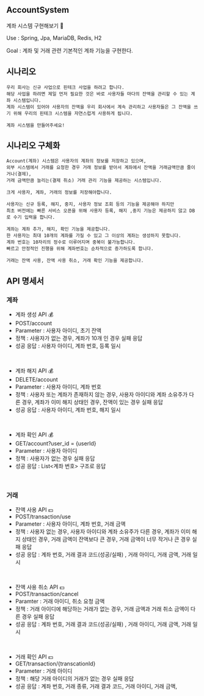 ## AccountSystem
계좌 시스템 구현해보기 💸

Use : Spring, Jpa, MariaDB, Redis, H2

Goal : 계좌 및 거래 관련 기본적인 계좌 기능을 구현한다.


## 시나리오

``` 
우리 회사는 신규 사업으로 핀테크 사업을 하려고 합니다.
해당 사업을 하려면 제일 먼저 필요한 것은 바로 사용자들 마다의 잔액을 관리할 수 있는 계좌 시스템입니다.
계좌 시스템이 있어야 사용자의 잔액을 우리 회사에서 계속 관리하고 사용자들은 그 잔액을 쓰기 위해 우리의 핀테크 시스템을 자연스럽게 사용하게 됩니다.

계좌 시스템을 만들어주세요!
```

## 시나리오 구체화

```
Account(계좌) 시스템은 사용자의 계좌의 정보를 저장하고 있으며, 
외부 시스템에서 거래를 요청한 경우 거래 정보를 받아서 계좌에서 잔액을 거래금액만큼 줄이거나(결제), 
거래 금액만큼 늘리는(결제 취소) 거래 관리 기능을 제공하는 시스템입니다.

크게 사용자, 계좌, 거래의 정보를 저장해야합니다.

사용자는 신규 등록, 해지, 중지, 사용자 정보 조회 등의 기능을 제공해야 하지만
최초 버전에는 빠른 서비스 오픈을 위해 사용자 등록, 해지 ,중지 기능은 제공하지 않고 DB 로 수기 입력을 합니다.

계좌는 계좌 추가, 해지, 확인 기능을 제공합니다.
한 사용자는 최대 10개의 계좌를 가질 수 있고 그 이상의 계좌는 생성하지 못합니다.
계좌 번호는 10자리의 정수로 이루어지며 중복이 불가능합니다.
빠르고 안정적인 진행을 위해 계좌번호는 순차적으로 증가하도록 합니다.

거래는 잔액 사용, 잔액 사용 취소, 거래 확인 기능을 제공합니다.
```


## API 명세서

### 계좌

- 계좌 생성 API 💰
- POST/account
- Parameter : 사용자 아이디, 초기 잔액
- 정책 : 사용자가 없는 경우, 계좌가 10개 인 경우 실패 응답
- 성공 응답 : 사용자 아이디, 계좌 번호, 등록 일시

<br>

- 계좌 해지 API 💰
- DELETE/account
- Parameter : 사용자 아이디, 계좌 번호
- 정책 : 사용자 또는 계좌가 존재하지 않는 경우, 사용자 아이디와 계좌 소유주가 다른 경우, 계좌가 이미 해지 상태인 경우, 잔액이 있는 경우 실패 응답
- 성공 응답 : 사용자 아이디, 계좌 번호, 해지 일시

<br>

- 계좌 확인 API 💰
- GET/account?user_id = {userId}
- Parameter : 사용자 아이디
- 정책 : 사용자가 없는 경우 실패 응답
- 성공 응답 : List<계좌 번호> 구조로 응답

<br>

### 거래


- 잔액 사용 API 💵
- POST/transaction/use
- Parameter : 사용자 아이디, 계좌 번호, 거래 금액
- 정책 : 사용자 없는 경우, 사용자 아이디와 계좌 소유주가 다른 경우, 계좌가 이미 해지 상태인 경우, 거래 금액이 잔액보다 큰 경우, 거래 금액이 너무 작거나 큰 경우 실패 응답
- 성공 응답 : 계좌 번호, 거래 결과 코드(성공/실패) , 거래 아이디, 거래 금액, 거래 일시

<br>

- 잔액 사용 취소 API 💵
- POST/transaction/cancel
- Paramter : 거래 아이디, 취소 요청 금액
- 정책 : 거래 아이디에 해당하는 거래가 없는 경우, 거래 금액과 거래 취소 금액이 다른 경우 실패 응답
- 성공 응답 : 계좌 번호, 거래 결과 코드(성공/실패) , 거래 아이디, 거래 금액, 거래 일시

<br>

- 거래 확인 API 💵
- GET/transaction/{transcationId}
- Parameter : 거래 아이디
- 정책 : 해당 거래 아이디의 거래가 없는 경우 실패 응답
- 성공 응답 : 계좌 번호, 거래 종류, 거래 결과 코드, 거래 아이디, 거래 금액, 
